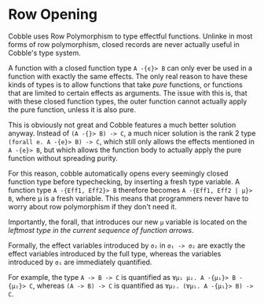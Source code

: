# Row Opening
Cobble uses Row Polymorphism to type effectful functions.
Unlinke in most forms of row polymorphism, closed records are never actually useful in Cobble's type system.

A function with a closed function type `A -{ϵ}> B` can only ever be used in a function with exactly the same effects. The only real reason to have these kinds of types is to allow functions that take *pure* functions, or functions that are limited to certain effects as arguments. The issue with this is, that with these closed function types, the outer function cannot actually apply the pure function, unless it is also pure.

This is obviously not great and Cobble features a much better solution anyway. Instead of `(A -{}> B) -> C`, a much nicer solution is the rank 2 type `(forall e. A -{e}> B) -> C`, which still only allows the effects mentioned in `A -{e}> B`, but which allows the function body to actually apply the pure function without spreading purity.

For this reason, cobble automatically opens every seemingly closed function type before typechecking, by inserting a fresh type variable. A function type `A -{Eff1, Eff2}> B` therefore becomes `A -{Eff1, Eff2 | μ}> B`, where μ is a fresh variable. This means that programmers never have to worry about row polymorphism if they don't need it.

Importantly, the forall, that introduces our new `μ` variable is located on the *leftmost type in the current sequence of function arrows*.

Formally, the effect variables introduced by `σ₂` in `σ₁ -> σ₂` are exactly the effect variables introduced by the full type, whereas the variables introduced by `σ₁` are immediately quantified.

For example, the type `A -> B -> C` is quantified as
`∀μ₁ μ₂. A -{μ₁}> B -{μ₂}> C`, whereas 
`(A -> B) -> C` is quantified as
`∀μ₂. (∀μ₁. A -{μ₁}> B) -> C`.
